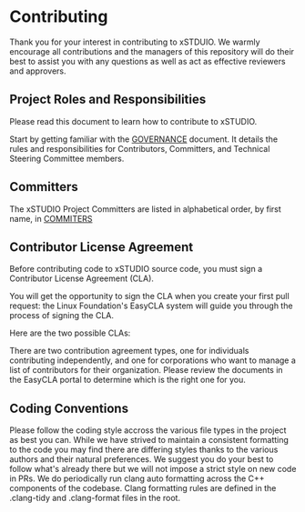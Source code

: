 # Contributing

Thank you for your interest in contributing to xSTDUIO. We warmly encourage all contributions and the managers of this repository will do their best to assist you with any questions as well as act as effective reviewers and approvers.

## Project Roles and Responsibilities

Please read this document to learn how to contribute to xSTUDIO.

Start by getting familiar with the [GOVERNANCE](GOVERNANCE.md) document. It details the rules and responsibilities for Contributors, Committers, and Technical Steering Committee members.

## Committers

The xSTUDIO Project Committers are listed in alphabetical order, by first name, in [COMMITERS](COMMITERS.md)

## Contributor License Agreement

Before contributing code to xSTUDIO source code, you must sign a Contributor License Agreement (CLA).

You will get the opportunity to sign the CLA when you create your first pull request: the Linux Foundation's EasyCLA system will guide you through the process of signing the CLA.

Here are the two possible CLAs:

There are two contribution agreement types, one for individuals contributing independently, and one for corporations who want to manage a list of contributors for their organization. Please review the documents in the EasyCLA portal to determine which is the right one for you.

## Coding Conventions

Please follow the coding style accross the various file types in the project as best you can. While we have strived to maintain a consistent formatting to the code you may find there are differing styles thanks to the various authors and their natural preferences. We suggest you do your best to follow what's already there but we will not impose a strict style on new code in PRs. We do periodically run clang auto formatting across the C++ components of the codebase. Clang formatting rules are defined in the .clang-tidy and .clang-format files in the root.